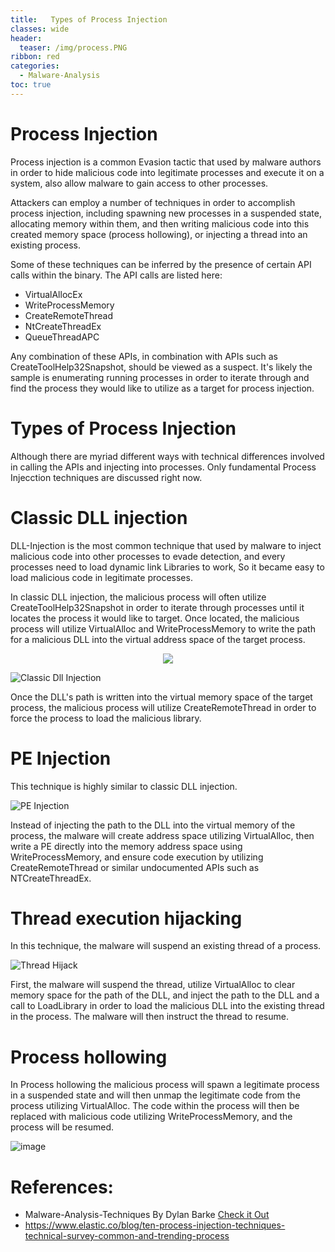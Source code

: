 ```yaml
---
title:   Types of Process Injection
classes: wide
header:
  teaser: /img/process.PNG
ribbon: red
categories:
  - Malware-Analysis
toc: true
---
```


# Process Injection

Process injection is a common Evasion tactic that used by malware authors in order to hide malicious code into legitimate processes and execute it on a system, also allow malware to gain access to other processes.

Attackers can employ a number of techniques in order to accomplish process injection, including spawning new processes in a suspended state, allocating memory within them, and then writing malicious code into this created memory space (process hollowing), or injecting a thread into an existing process.

Some of these techniques can be inferred by the presence of certain API calls within the binary.
The API calls are listed here:

* VirtualAllocEx
* WriteProcessMemory
* CreateRemoteThread
* NtCreateThreadEx
* QueueThreadAPC

Any combination of these APIs, in combination with APIs such as CreateToolHelp32Snapshot, should be viewed as a suspect. It's likely the sample is enumerating running processes in order to iterate through and find the process they would like to utilize as a target for process injection.

<!-- more -->

# Types of Process Injection 

 Although there are myriad different ways with technical differences involved in calling the APIs and injecting into processes. Only fundamental Process Injecction techniques are discussed right now.

# Classic DLL injection

DLL-Injection is the most common technique that used by malware to inject malicious code into other processes to evade detection, and every processes need to load dynamic link Libraries to work, So it became easy to load malicious code in legitimate processes. 

In classic DLL injection, the malicious process will often utilize CreateToolHelp32Snapshot in order to iterate through processes until it locates the process it would like to target. Once located, the malicious process will utilize VirtualAlloc and WriteProcessMemory to write the path for a malicious DLL into the virtual address space of the target process.

<p align="center">
  <img src="https://haxer007.github.io/img/dll-injection.gif" />
</p>
  
![Classic Dll Injection](https://haxer007.github.io/img/dll-injection.gif)



Once the DLL's path is written into the virtual memory space of the target process, the malicious process will utilize CreateRemoteThread in order to force the process to load the malicious library.

# PE Injection
This technique is highly similar to classic DLL injection.

![PE Injection](https://haxer007.github.io/img/pe-injection.gif)

Instead of injecting the path to the DLL into the virtual memory of the process, the malware will create address space utilizing VirtualAlloc, then write a PE directly into the memory address space using WriteProcessMemory, and ensure code execution by utilizing CreateRemoteThread or similar undocumented APIs such as NTCreateThreadEx.

# Thread execution hijacking
In this technique, the malware will suspend an existing thread of a process. 

![Thread Hijack](https://haxer007.github.io/img/hijack.gif)


First, the malware will suspend the thread, utilize VirtualAlloc to clear memory space for the path of the DLL, and inject the path to the DLL and a call to LoadLibrary in order to load the malicious DLL into the existing thread in the process. The malware will then instruct the thread to resume.

# Process hollowing
In Process hollowing the malicious process will spawn a legitimate process in a suspended state and will then unmap the legitimate code from the process utilizing VirtualAlloc. The code within the process will then be replaced with malicious code utilizing WriteProcessMemory, and the process will be resumed.

![image](https://haxer007.github.io/img/process-injection.gif)





# References:

* Malware-Analysis-Techniques By Dylan Barke [Check it Out](https://www.packtpub.com/product/malware-analysis-techniques/9781839212277)
* https://www.elastic.co/blog/ten-process-injection-techniques-technical-survey-common-and-trending-process











 



